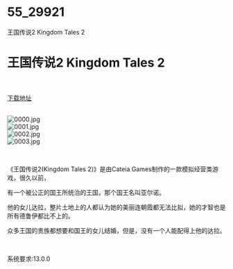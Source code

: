 # 55_29921
王国传说2 Kingdom Tales 2
# 王国传说2 Kingdom Tales 2
 <br/></br>
[下载地址](https://www.switch520.cc/article/29921 "下载地址")
<br/></br>

<p><img title="0000.jpg" src="https://www.switch520.cc/muke_img/2022_04_19_fecbb44096862.jpg" alt="0000.jpg"><br>
<img title="0001.jpg" src="https://www.switch520.cc/muke_img/2022_04_19_4c0759431c087.jpg" alt="0001.jpg"><br>
<img title="0002.jpg" src="https://www.switch520.cc/muke_img/2022_04_19_2478675d494bf.jpg" alt="0002.jpg"><br>
<img title="0003.jpg" src="https://www.switch520.cc/muke_img/2022_04_19_384f00751b6a2.jpg" alt="0003.jpg"></p>
<p>&nbsp;</p>
<p>《王国传说2(Kingdom Tales 2)》是由Cateia Games制作的一款模拟经营类游戏，很久以前，</p>
<p>有一个被公正的国王所统治的王国，那个国王名叫亚尔诺。</p>
<p>他的女儿达拉，整片土地上的人都认为她的美丽连朝霞都无法比拟，她的才智也是所有德鲁伊都比不上的。</p>
<p>众多王国的贵族都想要和国王的女儿结婚，但是，没有一个人能配得上他的达拉。</p>
<p>&nbsp;</p>
<p>系统要求:13.0.0</p>



